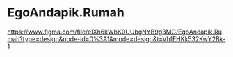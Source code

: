 # EgoAndapik.Rumah
https://www.figma.com/file/eIXh6kWbK0UUbgNYB9g3MG/EgoAndapik.Rumah?type=design&node-id=0%3A1&mode=design&t=VhfEHKk532KwY2Bk-1
